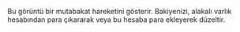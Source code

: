 Bu görüntü bir mutabakat hareketini gösterir. Bakiyenizi, alakalı varlık hesabından para çıkararak veya bu hesaba para ekleyerek düzeltir.